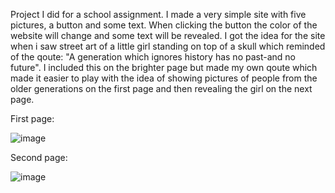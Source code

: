 Project I did for a school assignment. I made a very simple site with five pictures, a button and some text. When clicking the button the color of the website will 
change and some text will be revealed. I got the idea for the site when i saw street art of a little girl standing on top of a skull which reminded of the qoute:
"A generation which ignores history has no past-and no future". I included this on the brighter page but made my own qoute which made it easier to play 
with the idea of showing pictures of people from the older generations on the first page and then revealing the girl on the next page.

First page:

![image](https://github.com/henrfos/first-website-project/assets/61708921/d2376967-4954-4c1a-9c7a-69f561d29809)

Second page:

![image](https://github.com/henrfos/first-website-project/assets/61708921/2fed08ab-068a-4a49-83d9-5a2569bbc1c5)



